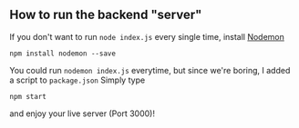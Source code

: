 ## How to run the backend "server"

If you don't want to run `node index.js` every single time, install [Nodemon](https://www.npmjs.com/package/nodemon)

```
npm install nodemon --save
```

You could run ``nodemon index.js`` everytime, but since we're boring, I added a script to `package.json`
Simply type

```
npm start
```
and enjoy your live server (Port 3000)!
